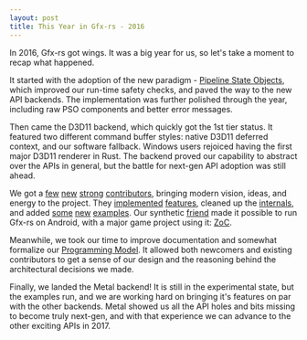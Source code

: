 ```yaml
---
layout: post
title: This Year in Gfx-rs - 2016
---
```


In 2016, Gfx-rs got wings. It was a big year for us, so let's take a moment to recap what happened.

It started with the adoption of the new paradigm - [Pipeline State Objects](http://gfx-rs.github.io/2016/01/22/pso.html), which improved our run-time safety checks, and paved the way to the new API backends. The implementation was further polished through the year, including raw PSO components and better error messages.

Then came the D3D11 backend, which quickly got the 1st tier status. It featured two different command buffer styles: native D3D11 deferred context, and our software fallback. Windows users rejoiced having the first major D3D11 renderer in Rust. The backend proved our capability to abstract over the APIs in general, but the battle for next-gen API adoption was still ahead.

We got a [few](https://github.com/fkaa) [new](https://github.com/eugene2k) [strong](https://github.com/Bastacyclop) [contributors](https://github.com/msiglreith), bringing modern vision, ideas, and energy to the project. They [implemented](https://github.com/gfx-rs/gfx/pull/1027) [features](https://github.com/gfx-rs/gfx/pull/1026), cleaned up the [internals](https://github.com/gfx-rs/gfx/pull/1031), and added [some](https://github.com/gfx-rs/gfx/pull/1027) [new](https://github.com/gfx-rs/gfx/pull/1072) [examples](https://github.com/gfx-rs/gfx/pull/1079). Our synthetic [friend](https://github.com/ozkriff) made it possible to run Gfx-rs on Android, with a major game project using it: [ZoC](https://github.com/ozkriff/zoc).

Meanwhile, we took our time to improve documentation and somewhat formalize our [Programming Model](http://gfx-rs.github.io/2016/09/14/programming-model.html). It allowed both newcomers and existing contributors to get a sense of our design and the reasoning behind the architectural decisions we made.

Finally, we landed the Metal backend! It is still in the experimental state, but the examples run, and we are working hard on bringing it's features on par with the other backends. Metal showed us all the API holes and bits missing to become truly next-gen, and with that experience we can advance to the other exciting APIs in 2017.
